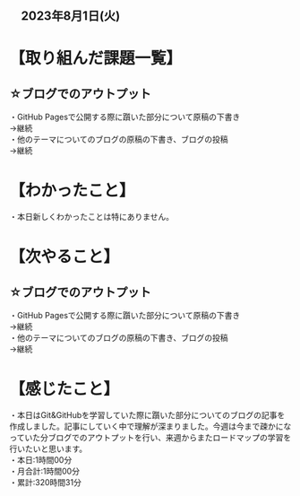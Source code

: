 ## 　2023年8月1日(火)
# 【取り組んだ課題一覧】
## ☆ブログでのアウトプット
・GitHub Pagesで公開する際に躓いた部分について原稿の下書き<br>
→継続<br>
・他のテーマについてのブログの原稿の下書き、ブログの投稿<br>
→継続<br>
# 【わかったこと】
・本日新しくわかったことは特にありません。<br>
# 【次やること】
## ☆ブログでのアウトプット
・GitHub Pagesで公開する際に躓いた部分について原稿の下書き<br>
→継続<br>
・他のテーマについてのブログの原稿の下書き、ブログの投稿<br>
→継続<br>
# 【感じたこと】
・本日はGit&GitHubを学習していた際に躓いた部分についてのブログの記事を作成しました。記事にしていく中で理解が深まりました。今週は今まで疎かになっていた分ブログでのアウトプットを行い、来週からまたロードマップの学習を行いたいと思います。<br>
・本日:1時間00分<br>
・月合計:1時間00分<br>
・累計:320時間31分<br>
